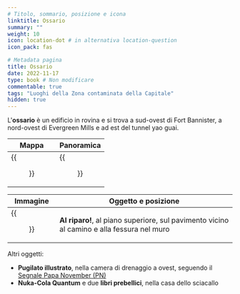 ```yaml
---
# Titolo, sommario, posizione e icona
linktitle: Ossario
summary: ""
weight: 10
icon: location-dot # in alternativa location-question
icon_pack: fas

# Metadata pagina
title: Ossario
date: 2022-11-17
type: book # Non modificare
commentable: true
tags: "Luoghi della Zona contaminata della Capitale"
hidden: true
---
```


<div class="fo3">


L'**ossario** è un edificio in rovina e si trova a sud-ovest di Fort Bannister, a nord-ovest di Evergreen Mills e ad est del tunnel yao guai. 

| Mappa                                     | Panoramica                            |
| ----------------------------------------- | ------------------------------------- |
| {{<figure src="fo3/Charnel_House_loc.webp">}} | {{<figure src="fo3/Charnel_House.webp">}} |

| Immagine                                             | Oggetto e posizione                                                                        |
| ---------------------------------------------------- | ------------------------------------------------------------------------------------------ |
| {{<figure src="fo3/Charnel_House_Duck_and_Cover.webp">}} | **Al riparo!**, al piano superiore, sul pavimento vicino al camino e alla fessura nel muro |

Altri oggetti:
- **Pugilato illustrato**, nella camera di drenaggio a ovest, seguendo il [Segnale Papa November (PN)](../camere-di-drenaggio)
- **Nuka-Cola Quantum** e due **libri prebellici**, nella casa dello sciacallo

</div>